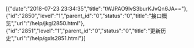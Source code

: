 [{"date":"2018-07-23 23:34:35","title":"tWJPAO9lvS3burKJvQn6JA=="},{"id":"2850","level":"1","parent_id":"0","status":"0","title":"接口概览","url":"/help/jkgl2850.html"},{"id":"2851","level":"1","parent_id":"0","status":"0","title":"更新历史","url":"/help/gxls2851.html"}]